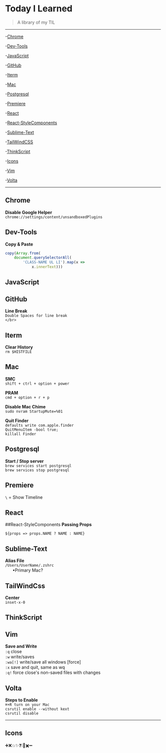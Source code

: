 # Today I Learned
> A library of my TIL

---


-[Chrome](#Chrome)

-[Dev-Tools](#Dev-Tools)

-[JavaScript](#JavaScript)

-[GitHub](#GitHub)

-[Iterm](#Iterm)

-[Mac](#Mac)

-[Postgresql](#Postgresql)

-[Premiere](#Premiere)

-[React](#React)

-[React-StyleComponents](#React-StyleComponents)

-[Sublime-Text](#Sublime-Text)

-[TailWindCSS](#TailWindCSS)

-[ThinkScript](#ThinkScript)

-[Icons](#Icons)

-[Vim](#Vim)

-[Volta](#Volta)



---

## Chrome
 __Disable Google Helper__  
 `chrome://settings/content/unsandboxedPlugins`

## Dev-Tools
__Copy & Paste__
```javascript
copy(Array.from(
    document.querySelectorAll(
        'CLASS-NAME UL LI').map(x =>
            x.innerText)))
```

## JavaScript
 

## GitHub
__Line Break__  
`Double Spaces for line break`  
`</br>`

## Iterm
__Clear History__  
`rm $HISTFILE`

## Mac
__SMC__  
 `shift + ctrl + option + power`

__PRAM__  
 `cmd + option + r + p`

__Disable Mac Chime__  
`sudo nvram StartupMute=%01`

__Quit Finder__  
`defaults write com.apple.finder` <br>
`QuitMenuItem -bool true;`     
`killall Finder`

## Postgresql
__Start / Stop server__  
`brew services start postgresql`  
`brew services stop postgresql`



## Premiere
` \ ` = Show Timeline

## React

##React-StyleComponents
__Passing Props__
```
${props => props.NAME ? NAME : NAME}  
```

## Sublime-Text
 __Alias File__   
`/Users/UserName/.zshrc`  
 &nbsp;&nbsp;&nbsp;&nbsp;&nbsp;&nbsp;•Primary Mac?

## TailWindCss  
__Center__  
`inset-x-0`

## ThinkScript

## Vim
__Save and Write__  
`:q` close      
`:w`        write/saves   
`:wa[!]`   write/save all windows [force]  
`:x`        save and quit, same as wq  
`:q!`      force close's non-saved files with changes

## Volta
__Steps to Enable__  
`⌘+R turn on your Mac`  
`csrutil enable --without kext`  
`csrutil disable`

---

## Icons
➕❌💥✨❓❕🚫✖️➖&nbsp;



